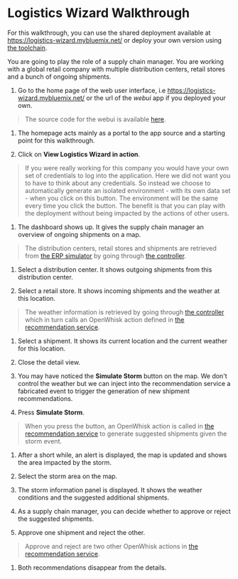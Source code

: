 # Logistics Wizard Walkthrough

For this walkthrough, you can use the shared deployment available at https://logistics-wizard.mybluemix.net/ or deploy your own version using [the toolchain](https://github.com/IBM-Bluemix/logistics-wizard-toolchain).

You are going to play the role of a supply chain manager. You are working with a global retail company with multiple distribution centers, retail stores and a bunch of ongoing shipments.

1. Go to the home page of the web user interface, i.e https://logistics-wizard.mybluemix.net/ or the url of the *webui* app if you deployed your own.

  > The source code for the webui is available [here](https://github.com/IBM-Bluemix/logistics-wizard-toolchain).

1. The homepage acts mainly as a portal to the app source and a starting point for this walkthrough.

1. Click on **View Logistics Wizard in action**.

  > If you were really working for this company you would have your own set of credentials to log into the application. Here we did not want you to have to think about any credentials. So instead we choose to automatically generate an isolated environment - with its own data set - when you click on this button. The environment will be the same every time you click the button. The benefit is that you can play with the deployment without being impacted by the actions of other users.

1. The dashboard shows up. It gives the supply chain manager an overview of ongoing shipments on a map.

  > The distribution centers, retail stores and shipments are retrieved from [the ERP simulator](https://github.com/IBM-Bluemix/logistics-wizard-erp) by going through [the controller](https://github.com/IBM-Bluemix/logistics-wizard-controller).

1. Select a distribution center. It shows outgoing shipments from this distribution center.

1. Select a retail store. It shows incoming shipments and the weather at this location.

  > The weather information is retrieved  by going through [the controller](https://github.com/IBM-Bluemix/logistics-wizard-controller) which in turn calls an OpenWhisk action defined in [the recommendation service](https://github.com/IBM-Bluemix/logistics-wizard-recommendation).

1. Select a shipment. It shows its current location and the current weather for this location.

1. Close the detail view.

1. You may have noticed the **Simulate Storm** button on the map. We don't control the weather but we can inject into the recommendation service a fabricated event to trigger the generation of new shipment recommendations.

1. Press **Simulate Storm**.

  > When you press the button, an OpenWhisk action is called in [the recommendation service](https://github.com/IBM-Bluemix/logistics-wizard-recommendation) to generate suggested shipments given the storm event.

1. After a short while, an alert is displayed, the map is updated and shows the area impacted by the storm.

1. Select the storm area on the map.

1. The storm information panel is displayed. It shows the weather conditions and the suggested additional shipments.

1. As a supply chain manager, you can decide whether to approve or reject the suggested shipments.

1. Approve one shipment and reject the other.

  > Approve and reject are two other OpenWhisk actions in [the recommendation service](https://github.com/IBM-Bluemix/logistics-wizard-recommendation).

1. Both recommendations disappear from the details.

